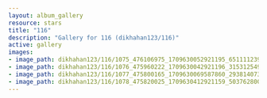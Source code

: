 ```yaml
---
layout: album_gallery
resource: stars
title: "116"
description: "Gallery for 116 (dikhahan123/116)"
active: gallery
images:
- image_path: dikhahan123/116/1075_476106975_1709630052921195_6511112393924798126_n.jpg
- image_path: dikhahan123/116/1076_475960222_1709630042921196_3153125493784970627_n.jpg
- image_path: dikhahan123/116/1077_475800165_1709630069587860_2938140731761012338_n.jpg
- image_path: dikhahan123/116/1078_475820025_1709630412921159_5037628007869722297_n.jpg
---
```

